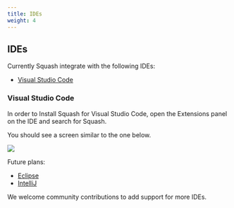 ```yaml
---
title: IDEs
weight: 4
---
```


## IDEs

Currently Squash integrate with the following IDEs:

 - [Visual Studio Code](https://github.com/solo-io/squash/tree/master/editor)


### Visual Studio Code
In order to Install Squash for Visual Studio Code, open the Extensions panel on the IDE and search for Squash.

You should see a screen similar to the one below.

<img src="/images/vscode-squash.png"/>
 
 
Future plans:

 - [Eclipse](https://eclipse.org/ide/)
 - [IntelliJ](https://www.jetbrains.com/idea/)



We welcome community contributions to add support for more IDEs.
